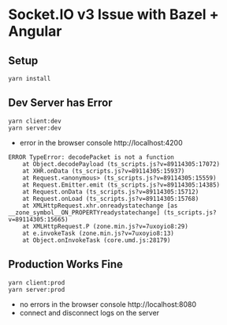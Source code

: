 # Socket.IO v3 Issue with Bazel + Angular

## Setup

```
yarn install
```

## Dev Server has Error

```
yarn client:dev
yarn server:dev
```

- error in the browser console http://localhost:4200

```
ERROR TypeError: decodePacket is not a function
    at Object.decodePayload (ts_scripts.js?v=89114305:17072)
    at XHR.onData (ts_scripts.js?v=89114305:15937)
    at Request.<anonymous> (ts_scripts.js?v=89114305:15559)
    at Request.Emitter.emit (ts_scripts.js?v=89114305:14385)
    at Request.onData (ts_scripts.js?v=89114305:15712)
    at Request.onLoad (ts_scripts.js?v=89114305:15768)
    at XMLHttpRequest.xhr.onreadystatechange [as __zone_symbol__ON_PROPERTYreadystatechange] (ts_scripts.js?v=89114305:15665)
    at XMLHttpRequest.P (zone.min.js?v=7uxoyio8:29)
    at e.invokeTask (zone.min.js?v=7uxoyio8:13)
    at Object.onInvokeTask (core.umd.js:28179)
```

## Production Works Fine

```
yarn client:prod
yarn server:prod
```

- no errors in the browser console http://localhost:8080
- connect and disconnect logs on the server
